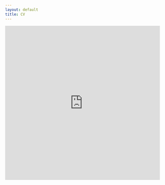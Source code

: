 ```yaml
---
layout: default
title: CV
---
```

<iframe src="https://drive.google.com/file/d/1sJWHOab2ulvbl_NdQEbKAlU6q0gF-ndH/preview" class="gde-frame" style="width:100%; height:500px; border: none;" scrolling="yes">
</iframe>

